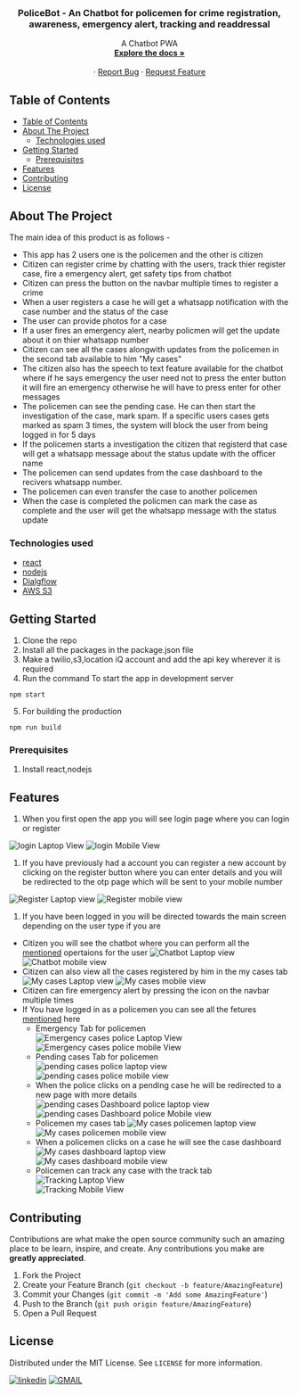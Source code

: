 
<!-- PROJECT LOGO -->
<br />
<p align="center">

  <h3 align="center"> PoliceBot - An Chatbot for policemen for crime registration, awareness, emergency alert, tracking and readdressal </h3>

  <p align="center">
    A Chatbot PWA
    <br />
    <a href="https://github.com/rampa2510/policebot"><strong> Explore the docs » </strong></a>
    <br />
    <br />
    ·
    <a href="https://github.com/rampa2510/policebot/issues">Report Bug</a>
    ·
    <a href="https://github.com/rampa2510/policebot/issues">Request Feature</a>
  </p>
</p>



<!-- TABLE OF CONTENTS -->
## Table of Contents

- [Table of Contents](#table-of-contents)
- [About The Project](#about-the-project)
  - [Technologies used](#technologies-used)
- [Getting Started](#getting-started)
  - [Prerequisites](#prerequisites)
- [Features](#features)
- [Contributing](#contributing)
- [License](#license)



<!-- ABOUT THE PROJECT -->
## About The Project

The main idea of this product is as follows - 
  - This app has 2 users one is the policemen and the other is citizen
  - Citizen can register crime by chatting with the users, track thier register case, fire a emergency alert, get safety tips from chatbot
  - Citizen can press the button on the navbar multiple times to register a crime
  - When a user registers a case he will get a whatsapp notification with the case number and the status of the case
  - The user can provide photos for a case  
  - If a user fires an emergency alert, nearby policmen will get the update about it on thier whatsapp number
  - Citizen can see all the cases alongwith updates from the policemen in the second tab available to him "My cases"
  - The citizen also has the speech to text feature available for the chatbot where if he says emergency the user need not to press the enter button it will fire an emergency otherwise he will have to press enter for other messages
  - The policemen can see the pending case. He can then start the investigation of the case, mark spam. If a specific users cases gets marked as spam 3 times, the system will block the user from being logged in for 5 days
  - If the policemen starts a investigation the citizen  that registerd that case will get a whatsapp message about the status update with the officer name
  - The policemen can send updates from the case dashboard to the recivers whatsapp number.
  - The policemen can even transfer the case to another policemen
  - When the case is completed the policmen can mark the case as complete and the user will get the whatsapp message with the status update
### Technologies used

* [react](https://reactjs.org/)
* [nodejs](https://nodejs.org/en/)
* [Dialgflow](https://dialogflow.com/)
* [AWS S3](https://s3.console.aws.amazon.com/)


<!-- GETTING STARTED -->
## Getting Started

1. Clone the repo 
2. Install all the packages in the package.json file 
3. Make a twilio,s3,location iQ account and add the api key wherever it is required 
4. Run the command   To start the app in development server
  ```
  npm start
  ```


5. For building the production 

  ```
 npm run build
  ```

### Prerequisites
1. Install react,nodejs


<!-- USAGE EXAMPLES -->
## Features
1. When you first open the app you will see login page where you can login or register 
  
![login Laptop View](Images/loginW.png)
![login Mobile View](Images/loginP.png)

1. If you have previously had a account you can register a new account by clicking on the register button where you can enter details and you will be redirected to the otp page which will be sent to your mobile number
   
![Register Laptop view](Images/registerL.png)
![Register mobile view](Images/registerP.png)


1. If you have been logged in you will be directed towards the main screen depending on the user type if you are 
  - Citizen you will see the chatbot where you can perform all the [mentioned](#about-the-project) opertaions for the user
    ![Chatbot Laptop view](Images/chatbotL.png)
    ![Chatbot mobile view](Images/chatbotP.png)
  - Citizen can also view all the cases registered by him in the my cases tab
    ![My cases Laptop view](Images/mycasesL.png)
    ![My cases mobile view](Images/mycasesP.png)
  - Citizen can fire emergency alert by pressing the icon on the navbar multiple times
  - If You have logged in as a policemen you can see all the fetures [mentioned](#about-the-project) here
    - Emergency Tab for policemen
      ![Emergency cases police Laptop View](Images/emergencyL.png)
      ![Emergency cases police mobile View](Images/emergencyP.png)
    - Pending cases Tab for policemen
      ![pending cases police laptop view](Images/pendingCasesL.png)
      ![pending cases police mobile view](Images/pendingP.png)
    - When  the police clicks on a pending case he will be redirected to a new page with more details
        ![pending cases Dashboard police laptop view](Images/pendingCasesDL.png)
        ![pending cases Dashboard police Mobile view](Images/pendingCaseDP.png)
    - Policemen my cases tab 
        ![My cases policemen laptop view](Images/myCasesL.png)
        ![My cases policemen mobile view](Images/myCasesP.png)
    - When a policemen clicks on a case he will see the case dashboard
        ![My cases dashboard laptop view](Images/myCasesDL.png) 
        ![My cases dashboard mobile view](Images/myCasesDP.png) 
    - Policemen can track any case with the track tab
        ![Tracking Laptop View](Images/policemenTrackL.png)  
        ![Tracking Mobile View](Images/trackP.png)  
<!-- CONTRIBUTING -->
## Contributing

Contributions are what make the open source community such an amazing place to be learn, inspire, and create. Any contributions you make are **greatly appreciated**.

1. Fork the Project
2. Create your Feature Branch (`git checkout -b feature/AmazingFeature`)
3. Commit your Changes (`git commit -m 'Add some AmazingFeature'`)
4. Push to the Branch (`git push origin feature/AmazingFeature`)
5. Open a Pull Request



<!-- LICENSE -->
## License

Distributed under the MIT License. See `LICENSE` for more information.





 [![linkedin](https://img.shields.io/badge/connect%20with%20me-linkedIn-green.svg?style=for-the-badge&logo=appveyor)](https://www.linkedin.com/in/rampa2510) [![GMAIL](https://img.shields.io/static/v1.svg?label=send&message=iamram2510@ieee.org&color=red&logo=gmail&style=social)](https://www.github.com/rampa2510) 
